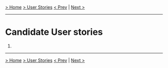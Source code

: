 [> Home](../README.md)  [> User Stories](README.md)
[< Prev]()  |  [Next >]()

<hr />

# Candidate User stories

1. 

<hr />


[> Home](../README.md)  [> User Stories](README.md)
[< Prev]()  |  [Next >]()
